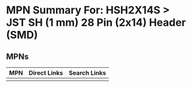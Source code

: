 



# MPN Summary For: HSH2X14S > JST SH (1 mm) 28 Pin (2x14) Header (SMD)

## MPNs
  

|MPN|Direct Links|Search Links|
| :--- | :--- | :--- |
||||
